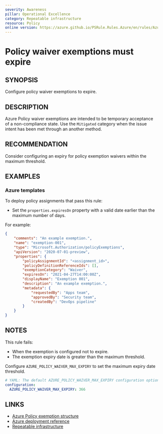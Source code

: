 ```yaml
---
severity: Awareness
pillar: Operational Excellence
category: Repeatable infrastructure
resource: Policy
online version: https://azure.github.io/PSRule.Rules.Azure/en/rules/Azure.Policy.WaiverExpiry/
---
```


# Policy waiver exemptions must expire

## SYNOPSIS

Configure policy waiver exemptions to expire.

## DESCRIPTION

Azure Policy waiver exemptions are intended to be temporary acceptance of a non-compliance state.
Use the `Mitigated` category when the issue intent has been met through an another method.

## RECOMMENDATION

Consider configuring an expiry for policy exemption waivers within the maximum threshold.

## EXAMPLES

### Azure templates

To deploy policy assignments that pass this rule:

- Set the `properties.expiresOn` property with a valid date earlier than the maximum number of days.

For example:

```json
{
    "comments": "An example exemption.",
    "name": "exemption-001",
    "type": "Microsoft.Authorization/policyExemptions",
    "apiVersion": "2020-07-01-preview",
    "properties": {
        "policyAssignmentId": "<assignment_id>",
        "policyDefinitionReferenceIds": [],
        "exemptionCategory": "Waiver",
        "expiresOn": "2021-04-27T14:00:00Z",
        "displayName": "Exemption 001",
        "description": "An example exemption.",
        "metadata": {
            "requestedBy": "Apps team",
            "approvedBy": "Security team",
            "createdBy": "DevOps pipeline"
        }
    }
}
```

## NOTES

This rule fails:

- When the exemption is configured not to expire.
- The exemption expiry date is greater than the maximum threshold.

Configure `AZURE_POLICY_WAIVER_MAX_EXPIRY` to set the maximum expiry date threshold.

```yaml
# YAML: The default AZURE_POLICY_WAIVER_MAX_EXPIRY configuration option
configuration:
  AZURE_POLICY_WAIVER_MAX_EXPIRY: 366
```

## LINKS

- [Azure Policy exemption structure](https://docs.microsoft.com/azure/governance/policy/concepts/exemption-structure)
- [Azure deployment reference](https://docs.microsoft.com/azure/templates/microsoft.authorization/policyexemptions)
- [Repeatable infrastructure](https://learn.microsoft.com/azure/architecture/framework/devops/automation-infrastructure)
